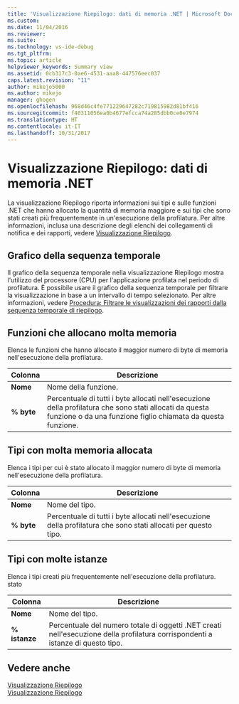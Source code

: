 ```yaml
---
title: 'Visualizzazione Riepilogo: dati di memoria .NET | Microsoft Docs'
ms.custom: 
ms.date: 11/04/2016
ms.reviewer: 
ms.suite: 
ms.technology: vs-ide-debug
ms.tgt_pltfrm: 
ms.topic: article
helpviewer_keywords: Summary view
ms.assetid: 0cb317c3-0ae6-4531-aaa8-447576eec037
caps.latest.revision: "11"
author: mikejo5000
ms.author: mikejo
manager: ghogen
ms.openlocfilehash: 968d46c4fe771229647282c719815982d81bf416
ms.sourcegitcommit: f40311056ea0b4677efcca74a285dbb0ce0e7974
ms.translationtype: HT
ms.contentlocale: it-IT
ms.lasthandoff: 10/31/2017
---
```

# <a name="summary-view---net-memory-data"></a>Visualizzazione Riepilogo: dati di memoria .NET
La visualizzazione Riepilogo riporta informazioni sui tipi e sulle funzioni .NET che hanno allocato la quantità di memoria maggiore e sui tipi che sono stati creati più frequentemente in un'esecuzione della profilatura. Per altre informazioni, inclusa una descrizione degli elenchi dei collegamenti di notifica e dei rapporti, vedere [Visualizzazione Riepilogo](../profiling/summary-view.md).  
  
## <a name="timeline-graph"></a>Grafico della sequenza temporale  
 Il grafico della sequenza temporale nella visualizzazione Riepilogo mostra l'utilizzo del processore (CPU) per l'applicazione profilata nel periodo di profilatura. È possibile usare il grafico della sequenza temporale per filtrare la visualizzazione in base a un intervallo di tempo selezionato. Per altre informazioni, vedere [Procedura: Filtrare le visualizzazioni dei rapporti dalla sequenza temporale di riepilogo](../profiling/how-to-filter-report-views-from-the-summary-timeline.md).  
  
## <a name="functions-allocating-most-memory"></a>Funzioni che allocano molta memoria  
 Elenca le funzioni che hanno allocato il maggior numero di byte di memoria nell'esecuzione della profilatura.  
  
|Colonna|Descrizione|  
|------------|-----------------|  
|**Nome**|Nome della funzione.|  
|**% byte**|Percentuale di tutti i byte allocati nell'esecuzione della profilatura che sono stati allocati da questa funzione o da una funzione figlio chiamata da questa funzione.|  
  
## <a name="types-with-most-memory-allocated"></a>Tipi con molta memoria allocata  
 Elenca i tipi per cui è stato allocato il maggior numero di byte di memoria nell'esecuzione della profilatura.  
  
|Colonna|Descrizione|  
|------------|-----------------|  
|**Nome**|Nome del tipo.|  
|**% byte**|Percentuale di tutti i byte allocati nell'esecuzione della profilatura che sono stati allocati per questo tipo.|  
  
## <a name="types-with-most-instances"></a>Tipi con molte istanze  
 Elenca i tipi creati più frequentemente nell'esecuzione della profilatura. stato  
  
|Colonna|Descrizione|  
|------------|-----------------|  
|**Nome**|Nome del tipo.|  
|**% istanze**|Percentuale del numero totale di oggetti .NET creati nell'esecuzione della profilatura corrispondenti a istanze di questo tipo.|  
  
## <a name="see-also"></a>Vedere anche  
 [Visualizzazione Riepilogo](../profiling/summary-view-sampling-data.md)   
 [Visualizzazione Riepilogo](../profiling/summary-view-instrumentation-data.md)